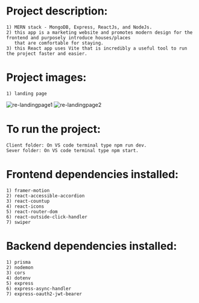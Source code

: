 #   Project description:
    1) MERN stack - MongoDB, Express, ReactJs, and NodeJs.
    2) this app is a marketing website and promotes modern design for the frontend and purposely introduce houses/places
       that are comfortable for staying.
    3) this React app uses Vite that is incredibly a useful tool to run the project faster and easier.

#   Project images:
    1) landing page
![re-landingpage1](https://github.com/kevinandris/MERN_Real_Estate_App/assets/102328858/7e81df06-b7a1-4321-9f83-622f9332be56)
![re-landingpage2](https://github.com/kevinandris/MERN_Real_Estate_App/assets/102328858/debe7c12-786f-434b-a418-3d9577bc105a)
    
#   To run the project:
    Client folder: On VS code terminal type npm run dev.
    Sever folder: On VS code terminal type npm start.

#   Frontend dependencies installed:
    1) framer-motion
    2) react-accessible-accordion
    3) react-countup
    4) react-icons
    5) react-router-dom
    6) react-outside-click-handler
    7) swiper

#   Backend dependencies installed:
    1) prisma
    2) nodemon
    3) cors
    4) dotenv
    5) express
    6) express-async-handler
    7) express-oauth2-jwt-bearer
